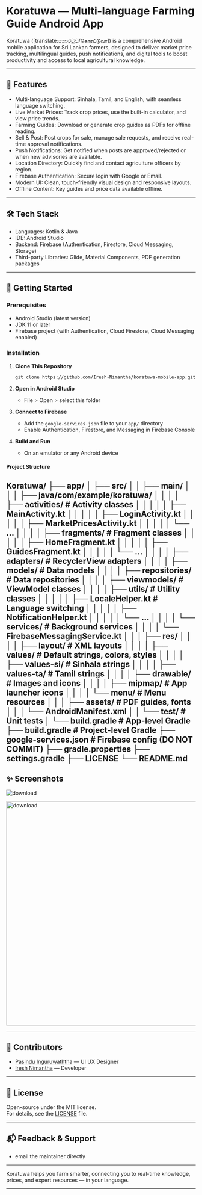 # Koratuwa — Multi-language Farming Guide Android App

Koratuwa ([translate:කොරටුව/கொரட்டுவா]) is a comprehensive Android mobile application for Sri Lankan farmers, designed to deliver market price tracking, multilingual guides, push notifications, and digital tools to boost productivity and access to local agricultural knowledge.

---

## 📱 Features

- Multi-language Support: Sinhala, Tamil, and English, with seamless language switching.
- Live Market Prices: Track crop prices, use the built-in calculator, and view price trends.
- Farming Guides: Download or generate crop guides as PDFs for offline reading.
- Sell & Post: Post crops for sale, manage sale requests, and receive real-time approval notifications.
- Push Notifications: Get notified when posts are approved/rejected or when new advisories are available.
- Location Directory: Quickly find and contact agriculture officers by region.
- Firebase Authentication: Secure login with Google or Email.
- Modern UI: Clean, touch-friendly visual design and responsive layouts.
- Offline Content: Key guides and price data available offline.

---

## 🛠️ Tech Stack

- Languages: Kotlin & Java
- IDE: Android Studio
- Backend: Firebase (Authentication, Firestore, Cloud Messaging, Storage)
- Third-party Libraries: Glide, Material Components, PDF generation packages

---

## 🚀 Getting Started

### Prerequisites

- Android Studio (latest version)
- JDK 11 or later
- Firebase project (with Authentication, Cloud Firestore, Cloud Messaging enabled)

### Installation

1. **Clone This Repository**
    ```
    git clone https://github.com/Iresh-Nimantha/koratuwa-mobile-app.git
    ```

2. **Open in Android Studio**
    - File > Open > select this folder

3. **Connect to Firebase**
    - Add the `google-services.json` file to your `app/` directory
    - Enable Authentication, Firestore, and Messaging in Firebase Console

4. **Build and Run**
    - On an emulator or any Android device

#### Project Structure

Koratuwa/
├── app/
│ ├── src/
│ │ ├── main/
│ │ │ ├── java/com/example/koratuwa/
│ │ │ │ ├── activities/ # Activity classes
│ │ │ │ │ ├── MainActivity.kt
│ │ │ │ │ ├── LoginActivity.kt
│ │ │ │ │ ├── MarketPricesActivity.kt
│ │ │ │ │ └── ...
│ │ │ │ ├── fragments/ # Fragment classes
│ │ │ │ │ ├── HomeFragment.kt
│ │ │ │ │ ├── GuidesFragment.kt
│ │ │ │ │ └── ...
│ │ │ │ ├── adapters/ # RecyclerView adapters
│ │ │ │ ├── models/ # Data models
│ │ │ │ ├── repositories/ # Data repositories
│ │ │ │ ├── viewmodels/ # ViewModel classes
│ │ │ │ ├── utils/ # Utility classes
│ │ │ │ │ ├── LocaleHelper.kt # Language switching
│ │ │ │ │ ├── NotificationHelper.kt
│ │ │ │ │ └── ...
│ │ │ │ └── services/ # Background services
│ │ │ │ └── FirebaseMessagingService.kt
│ │ │ ├── res/
│ │ │ │ ├── layout/ # XML layouts
│ │ │ │ ├── values/ # Default strings, colors, styles
│ │ │ │ ├── values-si/ # Sinhala strings
│ │ │ │ ├── values-ta/ # Tamil strings
│ │ │ │ ├── drawable/ # Images and icons
│ │ │ │ ├── mipmap/ # App launcher icons
│ │ │ │ └── menu/ # Menu resources
│ │ │ ├── assets/ # PDF guides, fonts
│ │ │ └── AndroidManifest.xml
│ │ └── test/ # Unit tests
│ └── build.gradle # App-level Gradle
├── build.gradle # Project-level Gradle
├── google-services.json # Firebase config (DO NOT COMMIT)
├── gradle.properties
├── settings.gradle
├── LICENSE
└── README.md
---

## ✨ Screenshots
![download](https://github.com/user-attachments/assets/409ce6b9-63f6-4004-b454-1ab56e34760c)

<img width="1058" height="596" alt="download" src="https://github.com/user-attachments/assets/ccb288ce-7d73-4026-a063-a9a0d60d560b" />

---

## 🤝 Contributors

- [Pasindu Inguruwaththa](https://www.linkedin.com/in/pasindu-inguruwaththa/) — UI UX Designer
- [Iresh Nimantha](https://www.linkedin.com/in/ireshnimantha/) — Developer

---

## 📄 License

Open-source under the MIT license.  
For details, see the [LICENSE](LICENSE) file.

---

## 📬 Feedback & Support

- email the maintainer directly

---

Koratuwa helps you farm smarter, connecting you to real-time knowledge, prices, and expert resources — in your language.

---

